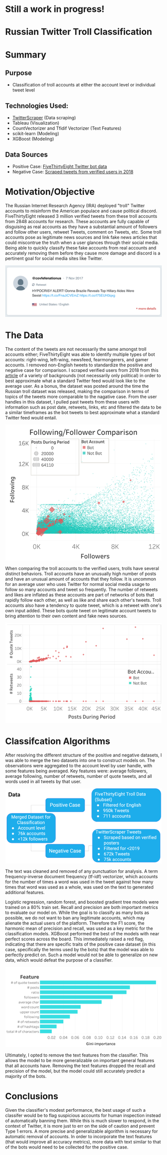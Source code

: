# Still a work in progress!


# Russian Twitter Troll Classification

# Summary

## Purpose
* Classification of troll accounts at either the account level or individual tweet level

## Technologies Used:
* [TwitterScraper](https://github.com/taspinar/twitterscraper/blob/master/twitterscraper/query.py "TwitterScraper") (Data scraping)
* Tableau (Visualization)
* CountVectorizer and Tfidif Vectorizer (Text Features)
* scikit-learn (Modeling)
* XGBoost (Modeling)

## Data Sources
* Positive Case: [FiveThirtyEight Twitter bot data](https://github.com/fivethirtyeight/russian-troll-tweets/ "FiveThirtyEight")
* Negative Case: [Scraped tweets from verified users in 2018](https://medium.com/@bansalsamarth/this-espn-analyst-comes-closest-to-what-the-median-twitter-verified-user-looks-like-c1818aafc6e7 "median-twitter-user")

# Motivation/Objective
The Russian Internet Research Agency (IRA) deployed "troll" Twitter accounts to misinform the American populace and cause political discord. FiveThirtyEight released 3 million verified tweets from these troll accounts from 2848 accounts for research. These accounts are fully capable of disguising as real accounts as they have a substantial amount of followers and follow other users, retweet Tweets, comment on Tweets, etc. Some troll accounts pose as legitimate news sources and link fake news articles that could miscontrue the truth when a user glances through their social media. Being able to quickly classify these fake accounts from real accounts and accurately removing them before they cause more damage and discord is a pertinent goal for social media sites like Twitter.

![](images/example.png)

# The Data
The content of the tweets are not necessarily the same amongst troll accounts either; FiveThirtyEight was able to identify multiple types of bot accounts: right-wing, left-wing, newsfeed, fearmongerers, and gamer accounts. I removed non-English tweets to standardize the positive and negative case for comparison. I scraped verified users from 2018 from this [article](https://medium.com/@bansalsamarth/this-espn-analyst-comes-closest-to-what-the-median-twitter-verified-user-looks-like-c1818aafc6e7 "median-twitter-user") of a variety of backgrounds (not necessarily only political) in order to best approximate what a standard Twitter feed would look like to the average user. As a bonus, the dataset was posted around the time the Russian troll dataset was released, making the comparison in terms of topics of the tweets more comparable to the nagative case. From the user handles in this dataset, I pulled past tweets from these users with information such as post date, retweets, links, etc and filtered the data to be a similar timeframes as the bot tweets to best approximate what a standard Twitter feed would entail.

![](images/followingvsfollower.png)

When comparing the troll accounts to the verified users, trolls have several distinct behaviors. Troll accounts have an unusually high number of posts and have an unusual amount of accounts that they follow. It is uncommon for an average user who uses Twitter for normal social media usage to follow so many accounts and tweet so frequently. The number of retweets and likes are inflated as these accounts are part of networks of bots that rapidly follow each other, as well as like and share each other's tweets. Troll accounts also have a tendency to quote tweet, which is a retweet with one's own input added. These bots quote tweet on legitimate account tweets to bring attention to their own content and fake news sources. 

![](images/retweetsvsquotes.png)

# Classifcation Algorithms
After resolving the different structure of the positive and negative datasets, I was able to merge the two datasets into one to construct models on. The observations were aggregated to the account level by user handle, with some features being averaged. Key features were: average followers, average following, number of retweets, number of quote tweets, and all words used in all tweets by that user. 

![](images/datastructure.png)

The text was cleaned and removed of any punctuation for analysis. A term frequency-inverse document frequency (tf-idf) vectorizer, which accounts for the number of times a word was used in the tweet against how many times that word was used as a whole, was used on the text to generated additional features.

Logistic regression, random forest, and boosted gradient tree models were trained on a 80% train set. Recall and precision are both important metrics to evaluate our model on. While the goal is to classify as many bots as possible, we do not want to ban any legitimate accounts, which may alienate the actual users of the platform. Therefore the F1 score, the harmonic mean of precision and recall, was used as a key metric for the classification models. XGBoost performed the best of the models with near perfect scores across the board. This immediately raised a red flag, indicating that there are specific traits of the positive case dataset (in this case, specifically the terms used by the bots) that the model was able to perfectly predict on. Such a model would not be able to generalize on new data, which would defeat the purpose of a classifier.

![](images/featureimportance.png)

Ultimately, I opted to remove the text features from the classifier. This allows the model to be more generalizable on important general features that all accounts have. Removing the text features dropped the recall and precision of the model, but the model could still accurately predict a majority of the bots. 

# Conclusions 
Given the classifier's modest performance, the best usage of such a classifer would be to flag suspicious accounts for human inspection instead of automatically banning them. While this is much slower to respond, in the context of Twitter, it is more just to err on the side of caution and prevent Type 1 errors. A more precise and generalizable algorithm is necessary for automatic removal of accounts. In order to  incorporate the text features (that would improve all accuracy metrics), more data with text similar to that of the bots would need to be collected for the positive case.
